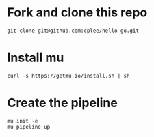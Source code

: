 # Fork and clone this repo
```
git clone git@github.com:cplee/hello-go.git
```

# Install mu
```
curl -s https://getmu.io/install.sh | sh
```

# Create the pipeline
```
mu init -e
mu pipeline up
```
